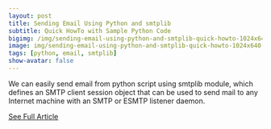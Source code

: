 ```yaml
---
layout: post
title: Sending Email Using Python and smtplib
subtitle: Quick HowTo with Sample Python Code
bigimg: /img/sending-email-using-python-and-smtplib-quick-howto-1024x640.jpeg
image: img/sending-email-using-python-and-smtplib-quick-howto-1024x640.jpeg
tags: [python, email, smtplib]
show-avatar: false
---
```


We can easily send email from python script using smtplib module, which defines an SMTP client session object that can be used to send mail to any Internet machine with an SMTP or ESMTP listener daemon.

[See Full Article](https://www.techbeatly.com/2019/06/sending-email-using-python-and-smtplib-quick-howto.html/)
